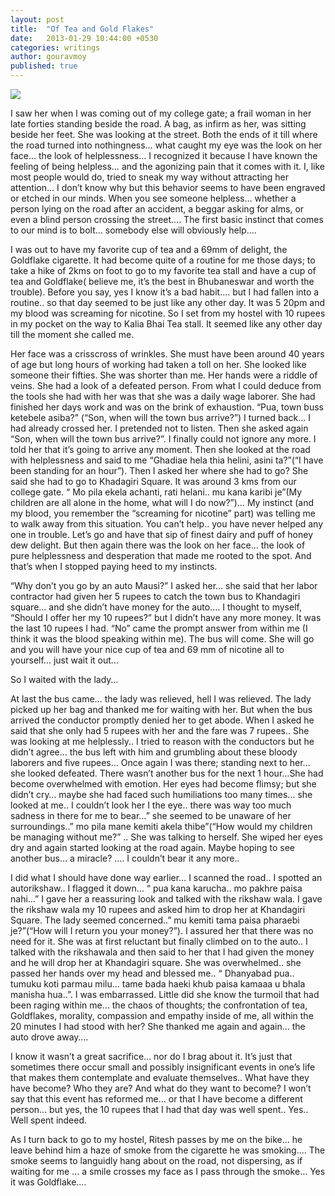 ```yaml
---
layout: post
title:  "Of Tea and Gold Flakes"
date:   2013-01-29 10:44:00 +0530
categories: writings
author: gouravmoy
published: true
---
```


![](/eleanor/assets/images/posts/tea.jpg)

I saw her when I was coming out of my college gate; a frail woman in her late forties standing beside the road. A bag, as infirm as her, was sitting beside her feet. She was looking at the street. Both the ends of it till where the road turned into nothingness… what caught my eye was the look on her face… the look of helplessness… I recognized it because I have known the feeling of being helpless… and the agonizing pain that it comes with it. I, like most people would do, tried to sneak my way without attracting her attention… I
don’t know why but this behavior seems to have been engraved or etched in our minds. When you see someone helpless… whether a person lying on the road after an accident, a beggar asking for alms, or even a blind person crossing the street…. The first basic instinct that comes to our mind is to bolt… somebody else will obviously help….
       
I was out to have my favorite cup of tea and a 69mm of delight, the Goldflake cigarette. It had become quite of a routine for me those days; to take a hike of 2kms on foot to go to my favorite tea stall and have a cup of tea and Goldflake( believe me, it’s the best in Bhubaneswar and worth the trouble). Before you say, yes I know it’s a bad habit…. but I had fallen into a routine.. so that day seemed to be just like any other day. It was 5 20pm and my blood was screaming for nicotine. So I set from my hostel with 10 rupees in my pocket on the way to Kalia Bhai Tea stall. It seemed like any other day till the moment she called me.

Her face was a crisscross of wrinkles. She must have been around 40 years of age but long hours of working had taken a toll on her. She looked like someone their fifties. She was shorter than me. Her hands were a riddle of veins. She had a look of a defeated person. From what I could deduce from the tools she had with her was that she was a daily wage laborer. She had finished her days work and was on the brink of exhaustion. “Pua, town buss ketebele asiba?” (“Son, when will the town bus arrive?”) I turned back… I had already crossed her. I pretended not to listen. Then she asked again “Son, when will the town bus arrive?”. I finally could not ignore any more. I told her that it’s going to arrive any moment. Then she looked at the road with helplessness and said to me “Ghadiae hela thia helini, asini ta?”(“I have been standing for an hour”). Then I asked her where she had to go? She said she had to go to Khadagiri Square. It was around 3 kms from our college gate. “ Mo pila ekela achanti, rati helani.. mu kana karibi je”(My children are all alone in the home, what will I do now?”)… My instinct (and my blood, you remember the “screaming for nicotine” part) was telling me to walk away from this situation. You can’t help.. you have never helped any one in trouble. Let’s go and have that sip of finest dairy and puff of honey dew delight. But then again there was the look on her face… the look of pure helplessness and desperation that made me rooted to the spot. And that’s when I stopped paying heed to my instincts.

“Why don’t you go by an auto Mausi?” I asked her… she said that her labor contractor had given her 5 rupees to catch the town bus to Khandagiri square… and she didn’t have money for the auto…. I thought to myself, “Should I offer her my 10 rupees?” but I didn’t have any more money. It was the last 10 rupees I had. “No” came the prompt answer from within me (I think it was the blood speaking within me). The bus will come. She will go and you will have your nice cup of tea and 69 mm of nicotine all to yourself… just wait it out…

So I waited with the lady…

At last the bus came… the lady was relieved, hell I was relieved.  The lady picked up her bag and thanked me for waiting with her. But when the bus arrived the conductor promptly denied her to get abode. When I asked he said that she only had 5 rupees with her and the fare was 7 rupees.. She was looking at me helplessly.. I tried to reason with the conductors but he didn’t agree… the bus left with him and grumbling about these bloody laborers and five rupees… Once again I was there; standing next to her... she looked defeated. There wasn’t another bus for the next 1 hour…She had become overwhelmed with emotion. Her eyes had become flimsy; but she didn’t cry… maybe she had faced such humiliations too many times… she looked at me.. I couldn’t look her I the eye.. there was way too much sadness in there for me to bear…” she seemed to be unaware of her surroundings..” mo pila mane kemiti akela thibe”(“How would my children be managing without me?” .. She was talking to herself. She wiped her eyes dry and again started looking at the road again. Maybe hoping to see another bus… a miracle? …. I couldn’t bear it any more..

I did what I should have done way earlier… I scanned the road.. I spotted an autorikshaw.. I flagged it down… “ pua kana karucha.. mo pakhre paisa nahi…” I gave her a reassuring look and talked with the rikshaw wala. I gave the rikshaw wala my 10 rupees and asked him to drop her at Khandagiri Square. The lady seemed concerned..” mu kemiti tama paisa pharaebi je?”(“How will I return you your money?”). I assured her that there was no need for it. She was at first reluctant but finally climbed on to the auto.. I talked with the rikshawala and then said to her that I had given the money and he will drop her at Khandagiri square. She was overwhelmed.. she passed her hands over my head and blessed me.. “ Dhanyabad pua.. tumuku koti parmau milu… tame bada haeki khub paisa kamaaa u bhala manisha hua..”. I was embarrassed. Little did she know the turmoil that had been raging within me… the chaos of thoughts; the confrontation of tea, Goldflakes, morality, compassion and empathy inside of me, all within the 20 minutes I had stood with her? She thanked me again and again… the auto drove away….

I know it wasn’t a great sacrifice… nor do I brag about it. It’s just that sometimes there occur small and possibly insignificant events in one’s life that makes them contemplate and evaluate themselves.. What have they have become? Who they are? And what do they want to become? I won’t say that this event has reformed me… or that I have become a different person… but yes, the 10 rupees that I had that day was well spent.. Yes.. Well spent indeed.

As I turn back to go to my hostel, Ritesh passes by me on the bike… he leave behind him a haze of smoke from the cigarette he was smoking…. The smoke seems to languidly hang about on the road, not dispersing, as if waiting for me … a smile crosses my face as I pass through the smoke… Yes it was Goldflake….